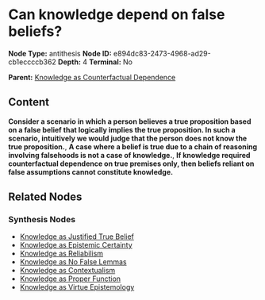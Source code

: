 # Can knowledge depend on false beliefs?

**Node Type:** antithesis
**Node ID:** e894dc83-2473-4968-ad29-cb1eccccb362
**Depth:** 4
**Terminal:** No

**Parent:** [Knowledge as Counterfactual Dependence](knowledge-as-counterfactual-dependence-synthesis-f3125824-fd46-42f4-ab3a-b8c13b855a7f.md)

## Content

**Consider a scenario in which a person believes a true proposition based on a false belief that logically implies the true proposition. In such a scenario, intuitively we would judge that the person does not know the true proposition.**, **A case where a belief is true due to a chain of reasoning involving falsehoods is not a case of knowledge.**, **If knowledge required counterfactual dependence on true premises only, then beliefs reliant on false assumptions cannot constitute knowledge.**

## Related Nodes

### Synthesis Nodes

- [Knowledge as Justified True Belief](knowledge-as-justified-true-belief-synthesis-5d64ef05-6ad7-43b9-bbf6-9a9aec87bfa7.md)
- [Knowledge as Epistemic Certainty](knowledge-as-epistemic-certainty-synthesis-8201d283-1857-4e9b-bc09-894d4bced38b.md)
- [Knowledge as Reliabilism](knowledge-as-reliabilism-synthesis-eedd8a0b-88c0-4b7b-8739-8886d4ff3f00.md)
- [Knowledge as No False Lemmas](knowledge-as-no-false-lemmas-synthesis-be952a6b-cbcf-4b44-95cf-91387aba9ba2.md)
- [Knowledge as Contextualism](knowledge-as-contextualism-synthesis-60f9c302-2ca1-4ed2-9886-fe9729eb696a.md)
- [Knowledge as Proper Function](knowledge-as-proper-function-synthesis-b804db67-62b9-407d-9151-cafe2eeb80a3.md)
- [Knowledge as Virtue Epistemology](knowledge-as-virtue-epistemology-synthesis-6d99a9fb-0502-4463-95ec-9e45b839a6fa.md)
